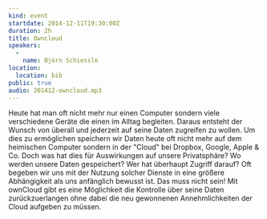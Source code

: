 ```yaml
---
kind: event
startdate: 2014-12-11T19:30:00Z
duration: 2h
title: Owncloud
speakers:
  -
    name: Björn Schiessle
location:
  location: bib
public: true
audio: 201412-owncloud.mp3
---
```

Heute hat man oft nicht mehr nur einen Computer sondern viele verschiedene Geräte die einen im Alltag begleiten. Daraus entsteht der Wunsch von überall und jederzeit auf seine Daten zugreifen zu wollen. Um dies zu ermöglichen speichern wir Daten heute oft nicht mehr auf dem heimischen Computer sondern in der "Cloud" bei Dropbox, Google, Apple & Co. 
Doch was hat dies für Auswirkungen auf unsere Privatsphäre? Wo werden unsere Daten gespeichert? Wer hat überhaupt Zugriff darauf? 
Oft begeben wir uns mit der Nutzung solcher Dienste in eine größere Abhängigkeit als uns anfänglich bewusst ist. Das muss nicht sein! 
Mit ownCloud gibt es eine Möglichkeit die Kontrolle über seine Daten zurückzuerlangen ohne dabei die neu gewonnenen Annehmlichkeiten der Cloud aufgeben zu müssen.

